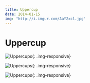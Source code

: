 ```yaml
---
title: Uppercup
date: 2014-01-15
img: "http://i.imgur.com/AaYZxcl.jpg"
---
```


# Uppercup

![Uppercups](http://i.imgur.com/G2X8fNn.jpg){: .img-responsive}

![Uppercups](http://i.imgur.com/5MkvEmM.jpg){: .img-responsive}

![Uppercups](http://i.imgur.com/UkFrrML.jpg){: .img-responsive}

